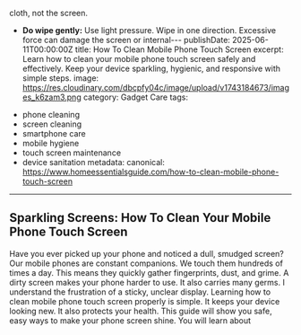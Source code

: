 
 cloth, not the screen.
*   **Do wipe gently:** Use light pressure. Wipe in one direction. Excessive force can damage the screen or internal---
publishDate: 2025-06-11T00:00:00Z
title: How To Clean Mobile Phone Touch Screen
excerpt: Learn how to clean your mobile phone touch screen safely and effectively. Keep your device sparkling, hygienic, and responsive with simple steps.
image: https://res.cloudinary.com/dbcpfy04c/image/upload/v1743184673/images_k6zam3.png
category: Gadget Care
tags:
  - phone cleaning
  - screen cleaning
  - smartphone care
  - mobile hygiene
  - touch screen maintenance
  - device sanitation
metadata:
  canonical: https://www.homeessentialsguide.com/how-to-clean-mobile-phone-touch-screen
---

## Sparkling Screens: How To Clean Your Mobile Phone Touch Screen

Have you ever picked up your phone and noticed a dull, smudged screen? Our mobile phones are constant companions. We touch them hundreds of times a day. This means they quickly gather fingerprints, dust, and grime. A dirty screen makes your phone harder to use. It also carries many germs. I understand the frustration of a sticky, unclear display. Learning how to clean mobile phone touch screen properly is simple. It keeps your device looking new. It also protects your health. This guide will show you safe, easy ways to make your phone screen shine. You will learn about